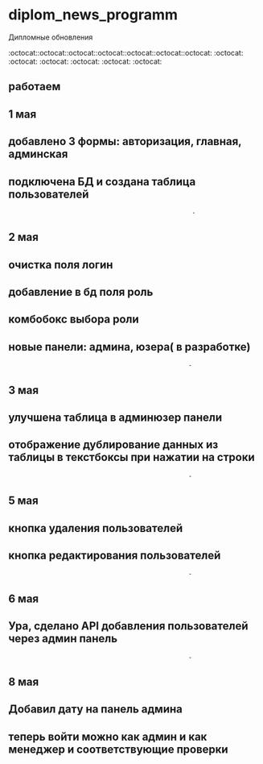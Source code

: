 # diplom_news_programm
Дипломные обновления

:octocat::octocat::octocat::octocat::octocat::octocat::octocat:
:octocat: :octocat: :octocat: :octocat: :octocat: :octocat:

## работаем
## 1 мая
## добавлено 3 формы: авторизация, главная, админская
## подключена БД и создана таблица пользователей
                                                       -
## 2 мая
## очистка поля логин
## добавление в бд поля роль
## комбобокс выбора роли
## новые панели: админа, юзера( в разработке)
                                                      -
## 3 мая
## улучшена таблица в админюзер панели
## отображение дублирование данных из таблицы в текстбоксы при нажатии на строки
                                                      -
## 5 мая 
## кнопка удаления пользователей
## кнопка редактирования пользователей
                                                      -
## 6 мая
## Ура, сделано API добавления пользователей через админ панель
                                                      -
## 8 мая
## Добавил дату на панель админа
## теперь войти можно как админ и как менеджер и соответствующие проверки
